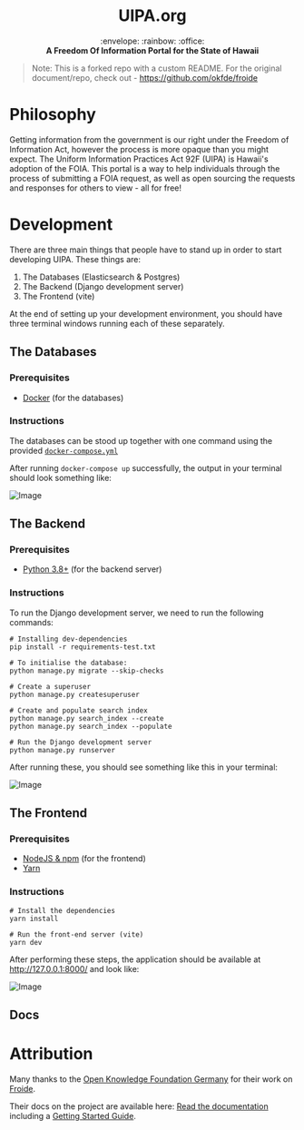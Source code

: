 <h1 align="center">UIPA.org</h1>

<div align="center">
	:envelope: :rainbow: :office:
</div>

<div align="center">
  <strong>A Freedom Of Information Portal for the State of Hawaii</strong>
</div>

> Note: This is a forked repo with a custom README. For the original document/repo, check out - https://github.com/okfde/froide

# Philosophy

Getting information from the government is our right under the Freedom of Information Act, however the process is more opaque than you might expect. The Uniform Information Practices Act 92F (UIPA) is Hawaii's adoption of the FOIA. This portal is a way to help individuals through the process of submitting a FOIA request, as well as open sourcing the requests and responses for others to view - all for free!

# Development

There are three main things that people have to stand up in order to start developing UIPA. These things are:

1. The Databases (Elasticsearch & Postgres)
2. The Backend (Django development server)
3. The Frontend (vite)

At the end of setting up your development environment, you should have three terminal windows running each of these separately.

## The Databases

### Prerequisites

- [Docker](https://docs.docker.com/engine/install/) (for the databases)

### Instructions

The databases can be stood up together with one command using the provided [`docker-compose.yml`](https://github.com/CodeWithAloha/uipa/blob/08ce6d39bd9434f739117c801a7b8d442322455e/docker-compose.yml)

After running `docker-compose up` successfully, the output in your terminal should look something like:

![Image](https://github.com/CodeWithAloha/uipa/assets/15609358/d5cc6b6a-afbb-4b6b-bc98-35461d7523a5)

## The Backend

### Prerequisites

- [Python 3.8+](https://github.com/CodeWithAloha/uipa/blob/08ce6d39bd9434f739117c801a7b8d442322455e/setup.cfg#L35-L36) (for the backend server)

### Instructions

To run the Django development server, we need to run the following commands:

```
# Installing dev-dependencies
pip install -r requirements-test.txt 

# To initialise the database:
python manage.py migrate --skip-checks

# Create a superuser
python manage.py createsuperuser

# Create and populate search index
python manage.py search_index --create
python manage.py search_index --populate

# Run the Django development server
python manage.py runserver
```

After running these, you should see something like this in your terminal:

![Image](https://github.com/CodeWithAloha/uipa/assets/15609358/98b0c91e-c540-4309-95f9-313e1d4234ad)

## The Frontend

### Prerequisites

- [NodeJS & npm](https://nodejs.org/en/download) (for the frontend)
- [Yarn](https://classic.yarnpkg.com/en/docs/install)

### Instructions

```
# Install the dependencies
yarn install

# Run the front-end server (vite)
yarn dev
```

After performing these steps, the application should be available at http://127.0.0.1:8000/ and look like:



![Image](https://github.com/CodeWithAloha/uipa/assets/15609358/f2e58505-418e-4747-83f9-96ecb02abd3f)

## Docs


# Attribution

Many thanks to the [Open Knowledge Foundation Germany](https://www.okfn.de/) for their work on [Froide](https://github.com/okfde/froide).

Their docs on the project are available here: [Read the documentation](http://froide.readthedocs.org/en/latest/) including a [Getting Started Guide](http://froide.readthedocs.org/en/latest/gettingstarted/).
